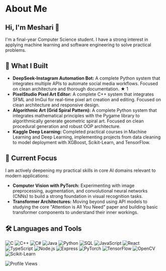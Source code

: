 
# About Me
## Hi, I'm Meshari 👋

I'm a final-year Computer Science student. I have a strong interest in applying machine learning and software engineering to solve practical problems.

## 🔭 What I Built

- **DeepSeek-Instagram Automation Bot:** A complete Python system that integrates multiple APIs to automate social media workflows. Focused on clean architecture and thorough documentation. ★ 1
- **PixelStudio Pixel Art Editor:**  A complete C++ system that integrates SFML and ImGui for real-time pixel art creation and editing. Focused on clean architecture and responsive design.
- **Algorithmic Art (Grid Spiral Pattern):** A complete Python system that integrates mathematical principles with the Pygame library to algorithmically generate geometric spiral art. Focused on clean procedural generation and robust OOP architecture.
- **Kaggle Deep Learning:** Completed practical courses in Machine Learning and Deep Learning, implementing projects from data cleaning to model deployment with XGBoost, Scikit-Learn, and TensorFlow.

## 🌱 Current Focus

I am actively deepening my practical skills in core AI domains relevant to modern applications:

*   **Computer Vision with PyTorch:** Experimenting with image preprocessing, augmentation, and convolutional neural networks (CNNs) to build a strong foundation in visual recognition tasks.
*   **Transformer Architectures:** Moving beyond using API models to studying the core "Attention is All You Need" paper and building basic transformer components to understand their inner workings.

## 🛠️ Languages and Tools

![C](https://img.shields.io/badge/c-%2300599C.svg?style=for-the-badge&logo=c&logoColor=white)
![C++](https://img.shields.io/badge/c++-%2300599C.svg?style=for-the-badge&logo=c%2B%2B&logoColor=white)
![C#](https://img.shields.io/badge/csharp-%23239120.svg?style=for-the-badge&logo=csharp&logoColor=white)
![Java](https://img.shields.io/badge/java-%23ED8B00.svg?style=for-the-badge&logo=openjdk&logoColor=white)
![Python](https://img.shields.io/badge/python-%233776AB.svg?style=for-the-badge&logo=python&logoColor=white)
![SQL](https://img.shields.io/badge/mysql-%234479A1.svg?style=for-the-badge&logo=mysql&logoColor=white)
![JavaScript](https://img.shields.io/badge/javascript-%23F7DF1E.svg?style=for-the-badge&logo=javascript&logoColor=black)
![React](https://img.shields.io/badge/react-%2361DAFB.svg?style=for-the-badge&logo=react&logoColor=black)
![TypeScript](https://img.shields.io/badge/typescript-%233178C6.svg?style=for-the-badge&logo=typescript&logoColor=white)
![Node.js](https://img.shields.io/badge/node.js-%23339933.svg?style=for-the-badge&logo=nodedotjs&logoColor=white)
![Express](https://img.shields.io/badge/express-%23000000.svg?style=for-the-badge&logo=express&logoColor=white)
![PyTorch](https://img.shields.io/badge/PyTorch-EE4C2C?style=for-the-badge&logo=pytorch&logoColor=white)
![TensorFlow](https://img.shields.io/badge/TensorFlow-FF6F00?style=for-the-badge&logo=tensorflow&logoColor=white)
![OpenCV](https://img.shields.io/badge/OpenCV-5C3EE8?style=for-the-badge&logo=opencv&logoColor=white)
![Scikit-Learn](https://img.shields.io/badge/Scikit--Learn-F7931E?style=for-the-badge&logo=scikit-learn&logoColor=white)


![Profile Views](https://komarev.com/ghpvc/?username=MeshariAlsh)
